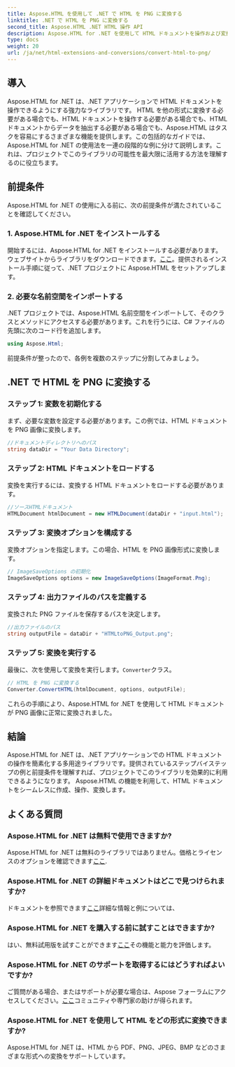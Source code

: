 ```yaml
---
title: Aspose.HTML を使用して .NET で HTML を PNG に変換する
linktitle: .NET で HTML を PNG に変換する
second_title: Aspose.HTML .NET HTML 操作 API
description: Aspose.HTML for .NET を使用して HTML ドキュメントを操作および変換する方法を説明します。効果的な .NET 開発のためのステップバイステップのガイド。
type: docs
weight: 20
url: /ja/net/html-extensions-and-conversions/convert-html-to-png/
---
```


## 導入

Aspose.HTML for .NET は、.NET アプリケーションで HTML ドキュメントを操作できるようにする強力なライブラリです。 HTML を他の形式に変換する必要がある場合でも、HTML ドキュメントを操作する必要がある場合でも、HTML ドキュメントからデータを抽出する必要がある場合でも、Aspose.HTML はタスクを容易にするさまざまな機能を提供します。この包括的なガイドでは、Aspose.HTML for .NET の使用法を一連の段階的な例に分けて説明します。これは、プロジェクトでこのライブラリの可能性を最大限に活用する方法を理解するのに役立ちます。

## 前提条件

Aspose.HTML for .NET の使用に入る前に、次の前提条件が満たされていることを確認してください。

### 1. Aspose.HTML for .NET をインストールする

開始するには、Aspose.HTML for .NET をインストールする必要があります。ウェブサイトからライブラリをダウンロードできます。[ここ](https://releases.aspose.com/html/net/)。提供されるインストール手順に従って、.NET プロジェクトに Aspose.HTML をセットアップします。

### 2. 必要な名前空間をインポートする

.NET プロジェクトでは、Aspose.HTML 名前空間をインポートして、そのクラスとメソッドにアクセスする必要があります。これを行うには、C# ファイルの先頭に次のコード行を追加します。

```csharp
using Aspose.Html;
```

前提条件が整ったので、各例を複数のステップに分割してみましょう。

## .NET で HTML を PNG に変換する

### ステップ 1: 変数を初期化する

まず、必要な変数を設定する必要があります。この例では、HTML ドキュメントを PNG 画像に変換します。

```csharp
//ドキュメントディレクトリへのパス
string dataDir = "Your Data Directory";
```

### ステップ 2: HTML ドキュメントをロードする

変換を実行するには、変換する HTML ドキュメントをロードする必要があります。 

```csharp
//ソースHTMLドキュメント
HTMLDocument htmlDocument = new HTMLDocument(dataDir + "input.html");
```

### ステップ 3: 変換オプションを構成する

変換オプションを指定します。この場合、HTML を PNG 画像形式に変換します。

```csharp
// ImageSaveOptions の初期化
ImageSaveOptions options = new ImageSaveOptions(ImageFormat.Png);
```

### ステップ 4: 出力ファイルのパスを定義する

変換された PNG ファイルを保存するパスを決定します。

```csharp
//出力ファイルのパス
string outputFile = dataDir + "HTMLtoPNG_Output.png";
```

### ステップ 5: 変換を実行する

最後に、次を使用して変換を実行します。`Converter`クラス。

```csharp
// HTML を PNG に変換する
Converter.ConvertHTML(htmlDocument, options, outputFile);
```

これらの手順により、Aspose.HTML for .NET を使用して HTML ドキュメントが PNG 画像に正常に変換されました。

## 結論

Aspose.HTML for .NET は、.NET アプリケーションでの HTML ドキュメントの操作を簡素化する多用途ライブラリです。提供されているステップバイステップの例と前提条件を理解すれば、プロジェクトでこのライブラリを効果的に利用できるようになります。 Aspose.HTML の機能を利用して、HTML ドキュメントをシームレスに作成、操作、変換します。

## よくある質問

### Aspose.HTML for .NET は無料で使用できますか?
 Aspose.HTML for .NET は無料のライブラリではありません。価格とライセンスのオプションを確認できます[ここ](https://purchase.aspose.com/buy).

### Aspose.HTML for .NET の詳細ドキュメントはどこで見つけられますか?
ドキュメントを参照できます[ここ](https://reference.aspose.com/html/net/)詳細な情報と例については、

### Aspose.HTML for .NET を購入する前に試すことはできますか?
はい、無料試用版を試すことができます[ここ](https://releases.aspose.com/)その機能と能力を評価します。

### Aspose.HTML for .NET のサポートを取得するにはどうすればよいですか?
ご質問がある場合、またはサポートが必要な場合は、Aspose フォーラムにアクセスしてください。[ここ](https://forum.aspose.com/)コミュニティや専門家の助けが得られます。

### Aspose.HTML for .NET を使用して HTML をどの形式に変換できますか?
Aspose.HTML for .NET は、HTML から PDF、PNG、JPEG、BMP などのさまざまな形式への変換をサポートしています。